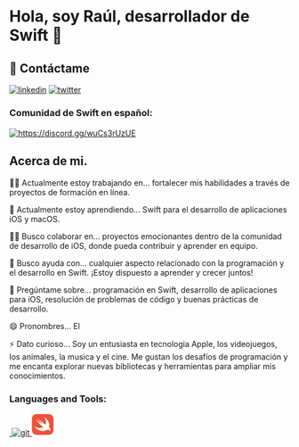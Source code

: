 

# Hola, soy Raúl, desarrollador de Swift 👋


## 🔗 Contáctame
[![linkedin](https://img.shields.io/badge/linkedin-0A66C2?style=for-the-badge&logo=linkedin&logoColor=white)](https://www.linkedin.com/in/raulgallegoalonso/)
[![twitter](https://img.shields.io/badge/twitter-1DA1F2?style=for-the-badge&logo=twitter&logoColor=white)](https://twitter.com/kontrol_deejay)

<h3 align="left">Comunidad de Swift en español:</h3>
<p align="left">
<a href="https://discord.gg/https://discord.gg/wuCs3rUzUE" target="blank"><img align="center" src="https://raw.githubusercontent.com/rahuldkjain/github-profile-readme-generator/master/src/images/icons/Social/discord.svg" alt="https://discord.gg/wuCs3rUzUE" height="30" width="40" /></a>
</p>


## Acerca de mi.
👩‍💻 Actualmente estoy trabajando en... fortalecer mis habilidades a través de proyectos de formación en línea.

🧠 Actualmente estoy aprendiendo... Swift para el desarrollo de aplicaciones iOS y macOS.

👯‍♀️ Busco colaborar en... proyectos emocionantes dentro de la comunidad de desarrollo de iOS, donde pueda contribuir y aprender en equipo.

🤔 Busco ayuda con... cualquier aspecto relacionado con la programación y el desarrollo en Swift. ¡Estoy dispuesto a aprender y crecer juntos!

💬 Pregúntame sobre... programación en Swift, desarrollo de aplicaciones para iOS, resolución de problemas de código y buenas prácticas de desarrollo.

😄 Pronombres... El

⚡️ Dato curioso... Soy un entusiasta en tecnologia Apple, los videojuegos, los animales, la musica y el cine. Me gustan los desafíos de programación y me encanta explorar nuevas bibliotecas y herramientas para ampliar mis conocimientos.

<h3 align="left">Languages and Tools:</h3>
<p align="left"> <a href="https://www.figma.com/" target="_blank" rel="noreferrer"> <img rel="noreferrer"> <img src="https://www.vectorlogo.zone/logos/git-scm/git-scm-icon.svg" alt="git" width="40" height="40"/> </a> <a href="https://developer.apple.com/swift/" target="_blank" rel="noreferrer"> <img src="https://raw.githubusercontent.com/devicons/devicon/master/icons/swift/swift-original.svg" alt="swift" width="40" height="40"/> </a> </p>

